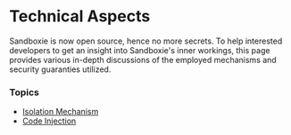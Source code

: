 # Technical Aspects

Sandboxie is now open source, hence no more secrets. To help interested developers to get an insight into Sandboxie's inner workings, this page provides various in-depth discussions of the employed mechanisms and security guaranties utilized.

### Topics

* [Isolation Mechanism](IsolationMechanism.md)
* [Code Injection](CodeInjection.md)
